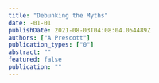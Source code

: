 ```yaml
---
title: "Debunking the Myths"
date: -01-01
publishDate: 2021-08-03T04:08:04.054489Z
authors: ["A Prescott"]
publication_types: ["0"]
abstract: ""
featured: false
publication: ""
---
```


